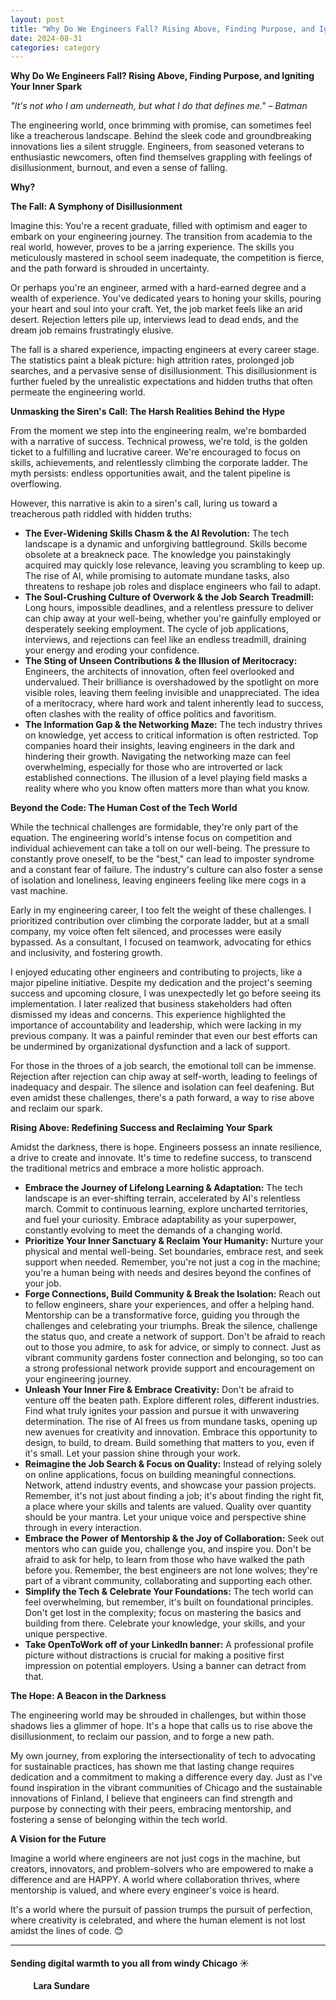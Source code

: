 ```yaml
---
layout: post
title: "Why Do We Engineers Fall? Rising Above, Finding Purpose, and Igniting Your Inner Spark"
date: 2024-08-31
categories: category
---
```


**Why Do We Engineers Fall? Rising Above, Finding Purpose, and Igniting Your Inner Spark**

*"It's not who I am underneath, but what I do that defines me." – Batman*

The engineering world, once brimming with promise, can sometimes feel like a treacherous landscape. Behind the sleek code and groundbreaking innovations lies a silent struggle. Engineers, from seasoned veterans to enthusiastic newcomers, often find themselves grappling with feelings of disillusionment, burnout, and even a sense of falling.

**Why?**

**The Fall: A Symphony of Disillusionment**

Imagine this: You're a recent graduate, filled with optimism and eager to embark on your engineering journey. The transition from academia to the real world, however, proves to be a jarring experience. The skills you meticulously mastered in school seem inadequate, the competition is fierce, and the path forward is shrouded in uncertainty.

Or perhaps you're an engineer, armed with a hard-earned degree and a wealth of experience. You've dedicated years to honing your skills, pouring your heart and soul into your craft. Yet, the job market feels like an arid desert. Rejection letters pile up, interviews lead to dead ends, and the dream job remains frustratingly elusive.

The fall is a shared experience, impacting engineers at every career stage. The statistics paint a bleak picture: high attrition rates, prolonged job searches, and a pervasive sense of disillusionment. This disillusionment is further fueled by the unrealistic expectations and hidden truths that often permeate the engineering world.

**Unmasking the Siren's Call: The Harsh Realities Behind the Hype**

From the moment we step into the engineering realm, we're bombarded with a narrative of success. Technical prowess, we're told, is the golden ticket to a fulfilling and lucrative career. We're encouraged to focus on skills, achievements, and relentlessly climbing the corporate ladder. The myth persists: endless opportunities await, and the talent pipeline is overflowing.

However, this narrative is akin to a siren's call, luring us toward a treacherous path riddled with hidden truths:

* **The Ever-Widening Skills Chasm & the AI Revolution:** The tech landscape is a dynamic and unforgiving battleground. Skills become obsolete at a breakneck pace. The knowledge you painstakingly acquired may quickly lose relevance, leaving you scrambling to keep up. The rise of AI, while promising to automate mundane tasks, also threatens to reshape job roles and displace engineers who fail to adapt.
* **The Soul-Crushing Culture of Overwork & the Job Search Treadmill:** Long hours, impossible deadlines, and a relentless pressure to deliver can chip away at your well-being, whether you're gainfully employed or desperately seeking employment. The cycle of job applications, interviews, and rejections can feel like an endless treadmill, draining your energy and eroding your confidence.
* **The Sting of Unseen Contributions & the Illusion of Meritocracy:** Engineers, the architects of innovation, often feel overlooked and undervalued. Their brilliance is overshadowed by the spotlight on more visible roles, leaving them feeling invisible and unappreciated. The idea of a meritocracy, where hard work and talent inherently lead to success, often clashes with the reality of office politics and favoritism.
* **The Information Gap & the Networking Maze:** The tech industry thrives on knowledge, yet access to critical information is often restricted. Top companies hoard their insights, leaving engineers in the dark and hindering their growth. Navigating the networking maze can feel overwhelming, especially for those who are introverted or lack established connections. The illusion of a level playing field masks a reality where who you know often matters more than what you know.

**Beyond the Code: The Human Cost of the Tech World**

While the technical challenges are formidable, they're only part of the equation. The engineering world's intense focus on competition and individual achievement can take a toll on our well-being. The pressure to constantly prove oneself, to be the "best," can lead to imposter syndrome and a constant fear of failure. The industry's culture can also foster a sense of isolation and loneliness, leaving engineers feeling like mere cogs in a vast machine.

Early in my engineering career, I too felt the weight of these challenges. I prioritized contribution over climbing the corporate ladder, but at a small company, my voice often felt silenced, and processes were easily bypassed. As a consultant, I focused on teamwork, advocating for ethics and inclusivity, and fostering growth. 

I enjoyed educating other engineers and contributing to projects, like a major pipeline initiative. Despite my dedication and the project's seeming success and upcoming closure, I was unexpectedly let go before seeing its implementation. I later realized that business stakeholders had often dismissed my ideas and concerns. This experience highlighted the importance of accountability and leadership, which were lacking in my previous company. It was a painful reminder that even our best efforts can be undermined by organizational dysfunction and a lack of support.

For those in the throes of a job search, the emotional toll can be immense. Rejection after rejection can chip away at self-worth, leading to feelings of inadequacy and despair.  The silence and isolation can feel deafening. But even amidst these challenges, there's a path forward, a way to rise above and reclaim our spark.

**Rising Above: Redefining Success and Reclaiming Your Spark**

Amidst the darkness, there is hope. Engineers possess an innate resilience, a drive to create and innovate. It's time to redefine success, to transcend the traditional metrics and embrace a more holistic approach.

* **Embrace the Journey of Lifelong Learning & Adaptation:** The tech landscape is an ever-shifting terrain, accelerated by AI's relentless march. Commit to continuous learning, explore uncharted territories, and fuel your curiosity. Embrace adaptability as your superpower, constantly evolving to meet the demands of a changing world.
* **Prioritize Your Inner Sanctuary & Reclaim Your Humanity:** Nurture your physical and mental well-being. Set boundaries, embrace rest, and seek support when needed. Remember, you're not just a cog in the machine; you're a human being with needs and desires beyond the confines of your job.
* **Forge Connections, Build Community & Break the Isolation:** Reach out to fellow engineers, share your experiences, and offer a helping hand. Mentorship can be a transformative force, guiding you through the challenges and celebrating your triumphs. Break the silence, challenge the status quo, and create a network of support. Don't be afraid to reach out to those you admire, to ask for advice, or simply to connect. Just as vibrant community gardens foster connection and belonging, so too can a strong professional network provide support and encouragement on your engineering journey.
* **Unleash Your Inner Fire & Embrace Creativity:** Don't be afraid to venture off the beaten path. Explore different roles, different industries. Find what truly ignites your passion and pursue it with unwavering determination. The rise of AI frees us from mundane tasks, opening up new avenues for creativity and innovation. Embrace this opportunity to design, to build, to dream. Build something that matters to you, even if it's small. Let your passion shine through your work.
* **Reimagine the Job Search & Focus on Quality:** Instead of relying solely on online applications, focus on building meaningful connections. Network, attend industry events, and showcase your passion projects. Remember, it's not just about finding a job; it's about finding the right fit, a place where your skills and talents are valued. Quality over quantity should be your mantra. Let your unique voice and perspective shine through in every interaction.
* **Embrace the Power of Mentorship & the Joy of Collaboration:** Seek out mentors who can guide you, challenge you, and inspire you. Don't be afraid to ask for help, to learn from those who have walked the path before you. Remember, the best engineers are not lone wolves; they're part of a vibrant community, collaborating and supporting each other.
* **Simplify the Tech & Celebrate Your Foundations:** The tech world can feel overwhelming, but remember, it's built on foundational principles. Don't get lost in the complexity; focus on mastering the basics and building from there. Celebrate your knowledge, your skills, and your unique perspective.
* **Take OpenToWork off of your LinkedIn banner:** A professional profile picture without distractions is crucial for making a positive first impression on potential employers. Using a banner can detract from that.

**The Hope: A Beacon in the Darkness**

The engineering world may be shrouded in challenges, but within those shadows lies a glimmer of hope. It's a hope that calls us to rise above the disillusionment, to reclaim our passion, and to forge a new path.

My own journey, from exploring the intersectionality of tech to advocating for sustainable practices, has shown me that lasting change requires dedication and a commitment to making a difference every day. Just as I've found inspiration in the vibrant communities of Chicago and the sustainable innovations of Finland, I believe that engineers can find strength and purpose by connecting with their peers, embracing mentorship, and fostering a sense of belonging within the tech world.

**A Vision for the Future**

Imagine a world where engineers are not just cogs in the machine, but creators, innovators, and problem-solvers who are empowered to make a difference and are HAPPY. A world where collaboration thrives, where mentorship is valued, and where every engineer's voice is heard.

It's a world where the pursuit of passion trumps the pursuit of perfection, where creativity is celebrated, and where the human element is not lost amidst the lines of code. 😊

---

#### Sending digital warmth to you all from windy Chicago ☀️

#### &nbsp;&nbsp;&nbsp;&nbsp;&nbsp;&nbsp;&nbsp;&nbsp;&nbsp;&nbsp;&nbsp;Lara Sundare 
